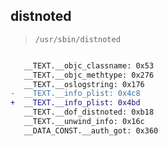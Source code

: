 ## distnoted

> `/usr/sbin/distnoted`

```diff

   __TEXT.__objc_classname: 0x53
   __TEXT.__objc_methtype: 0x276
   __TEXT.__oslogstring: 0x176
-  __TEXT.__info_plist: 0x4c8
+  __TEXT.__info_plist: 0x4bd
   __TEXT.__dof_distnoted: 0xb18
   __TEXT.__unwind_info: 0x16c
   __DATA_CONST.__auth_got: 0x360

```
